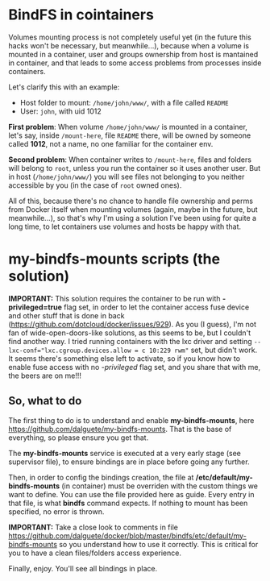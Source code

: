 BindFS in cointainers
=====================

Volumes mounting process is not completely useful yet (in the future this hacks 
won't be necessary, but meanwhile...), because when a volume is mounted in a container,
user and groups ownership from host is mantained in container, and that leads to
some access problems from processes inside containers.

Let's clarify this with an example:
* Host folder to mount: `/home/john/www/`, with a file called `README`
* User: `john`, with uid 1012

**First problem**: When volume `/home/john/www/` is mounted in a container, let's say, 
inside `/mount-here`, file `README` there, will be owned by someone called **1012**, 
not a name, no one familiar for the container env. 

**Second problem**: When container writes to `/mount-here`, files and folders will 
belong to `root`, unless you run the container so it uses another user. But in host
(`/home/john/www/`) you will see files not belonging to you neither accessible by you 
(in the case of `root` owned ones).

All of this, because there's no chance to handle file ownership and perms from Docker
itself when mounting volumes (again, maybe in the future, but meanwhile...), so that's 
why I'm using a solution I've been using for quite a long time, to let containers
use volumes and hosts be happy with that.

my-bindfs-mounts scripts (the solution)
=======================================

**IMPORTANT:** This solution requires the container to be run with **-privileged=true** flag set, in order to let the container access fuse device and other stuff that is done in back (https://github.com/dotcloud/docker/issues/929). As you (I guess), I'm not fan of wide-open-doors-like solutions, as this seems to be, but I couldn't find another way. 
I tried running containers with the lxc driver and setting `--lxc-conf="lxc.cgroup.devices.allow = c 10:229 rwm"` set, but didn't work. It seems there's something else left to activate, so if you know how to enable fuse access with no *-privileged* flag set, and you share that with me, the beers are on me!!!

So, what to do
--------------

The first thing to do is to understand and enable **my-bindfs-mounts**, here https://github.com/dalguete/my-bindfs-mounts. That is the base of everything, so please ensure you get that.

The **my-bindfs-mounts** service is executed at a very early stage (see supervisor file), to ensure bindings are in place before going any further.

Then, in order to config the bindings creation, the file at **/etc/default/my-bindfs-mounts** (in container) must be overriden with the custom things we want to define. You can use the file provided here as guide. Every entry in that file, is what **bindfs** command expects.
If nothing to mount has been specified, no error is thrown.

**IMPORTANT:** Take a close look to comments in file https://github.com/dalguete/docker/blob/master/bindfs/etc/default/my-bindfs-mounts so you understand how to use it correctly. This is critical for you to have a clean files/folders access experience.

Finally, enjoy. You'll see all bindings in place.
